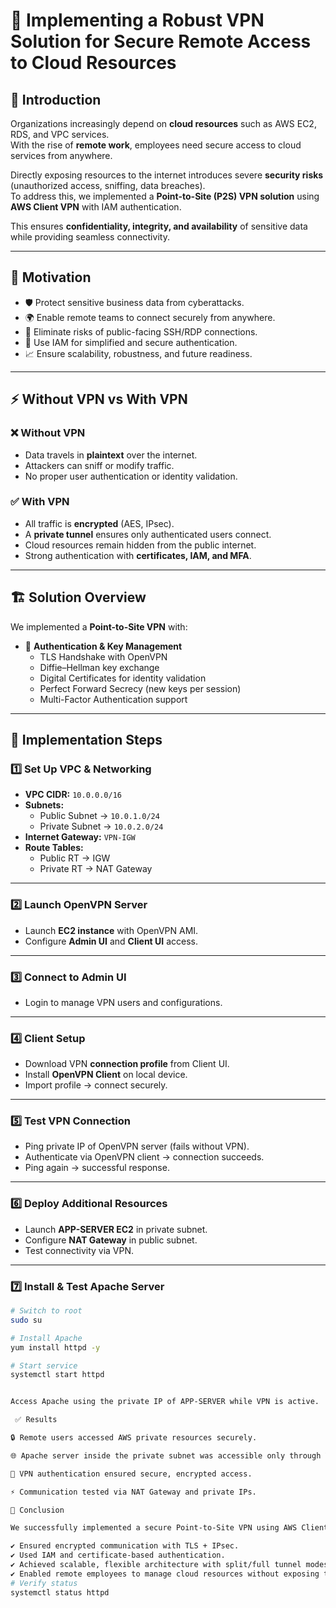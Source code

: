 # 🔐 Implementing a Robust VPN Solution for Secure Remote Access to Cloud Resources  

## 📖 Introduction  
Organizations increasingly depend on **cloud resources** such as AWS EC2, RDS, and VPC services.  
With the rise of **remote work**, employees need secure access to cloud services from anywhere.  

Directly exposing resources to the internet introduces severe **security risks** (unauthorized access, sniffing, data breaches).  
To address this, we implemented a **Point-to-Site (P2S) VPN solution** using **AWS Client VPN** with IAM authentication.  

This ensures **confidentiality, integrity, and availability** of sensitive data while providing seamless connectivity.  

---

## 🎯 Motivation  
- 🛡️ Protect sensitive business data from cyberattacks.  
- 🌍 Enable remote teams to connect securely from anywhere.  
- 🚫 Eliminate risks of public-facing SSH/RDP connections.  
- 🔑 Use IAM for simplified and secure authentication.  
- 📈 Ensure scalability, robustness, and future readiness.  

---

## ⚡ Without VPN vs With VPN  

### ❌ Without VPN  
- Data travels in **plaintext** over the internet.  
- Attackers can sniff or modify traffic.  
- No proper user authentication or identity validation.  

### ✅ With VPN  
- All traffic is **encrypted** (AES, IPsec).  
- A **private tunnel** ensures only authenticated users connect.  
- Cloud resources remain hidden from the public internet.  
- Strong authentication with **certificates, IAM, and MFA**.  

---

## 🏗️ Solution Overview  

We implemented a **Point-to-Site VPN** with:  
- 🔑 **Authentication & Key Management**  
  - TLS Handshake with OpenVPN  
  - Diffie–Hellman key exchange  
  - Digital Certificates for identity validation  
  - Perfect Forward Secrecy (new keys per session)  
  - Multi-Factor Authentication support  

---

## 🔧 Implementation Steps  

### 1️⃣ Set Up VPC & Networking  
- **VPC CIDR:** `10.0.0.0/16`  
- **Subnets:**  
  - Public Subnet → `10.0.1.0/24`  
  - Private Subnet → `10.0.2.0/24`  
- **Internet Gateway:** `VPN-IGW`  
- **Route Tables:**  
  - Public RT → IGW  
  - Private RT → NAT Gateway  

---

### 2️⃣ Launch OpenVPN Server  
- Launch **EC2 instance** with OpenVPN AMI.  
- Configure **Admin UI** and **Client UI** access.  

---

### 3️⃣ Connect to Admin UI  
- Login to manage VPN users and configurations.  

---

### 4️⃣ Client Setup  
- Download VPN **connection profile** from Client UI.  
- Install **OpenVPN Client** on local device.  
- Import profile → connect securely.  

---

### 5️⃣ Test VPN Connection  
- Ping private IP of OpenVPN server (fails without VPN).  
- Authenticate via OpenVPN client → connection succeeds.  
- Ping again → successful response.  

---

### 6️⃣ Deploy Additional Resources  
- Launch **APP-SERVER EC2** in private subnet.  
- Configure **NAT Gateway** in public subnet.  
- Test connectivity via VPN.  

---

### 7️⃣ Install & Test Apache Server  
```bash
# Switch to root
sudo su

# Install Apache
yum install httpd -y

# Start service
systemctl start httpd


Access Apache using the private IP of APP-SERVER while VPN is active.

 ✅ Results

🔒 Remote users accessed AWS private resources securely.

🌐 Apache server inside the private subnet was accessible only through VPN.

🔑 VPN authentication ensured secure, encrypted access.

⚡ Communication tested via NAT Gateway and private IPs.

📝 Conclusion

We successfully implemented a secure Point-to-Site VPN using AWS Client VPN and OpenVPN.

✔️ Ensured encrypted communication with TLS + IPsec.
✔️ Used IAM and certificate-based authentication.
✔️ Achieved scalable, flexible architecture with split/full tunnel modes.
✔️ Enabled remote employees to manage cloud resources without exposing them to the public internet.
# Verify status
systemctl status httpd
